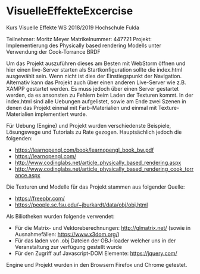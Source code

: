 # VisuelleEffekteExcercise
Kurs Visuelle Effekte WS 2018/2019 Hochschule Fulda

Teilnehmer: Moritz Meyer
Matrikelnummer: 447721 
Projekt: Implementierung des Physically based rendering Modells unter Verwendung der Cook-Torrance BRDF

Um das Projekt auszuführen dieses am Besten mit WebStorm öffnen und hier einen live-Server starten als Startkonfiguration sollte die index.html ausgewählt sein. Wenn nicht ist dies der Einstiegspunkt der Navigation. Alternativ kann das Projekt auch über einen anderen Live-Server wie z.B. XAMPP gestartet werden. Es muss jedoch über einen Server gestartet werden, da es ansonsten zu Fehlern beim Laden der Texturen kommt.
In der index.html sind alle Uebungen aufgelistet, sowie am Ende zwei Szenen in denen das Projekt einmal mit Farb-Materialien und einmal mit Texture-Materialien implementiert wurde.

Für Uebung (Engine) und Projekt wurden verschiedenste Beispiele, Lösungswege und Tutorials zu Rate gezogen. Hauptsächlich jedoch die folgenden:
- https://learnopengl.com/book/learnopengl_book_bw.pdf
- https://learnopengl.com/
- http://www.codinglabs.net/article_physically_based_rendering.aspx
- http://www.codinglabs.net/article_physically_based_rendering_cook_torrance.aspx

Die Texturen und Modelle für das Projekt stammen aus folgender Quelle:
- https://freepbr.com/
- https://people.sc.fsu.edu/~jburkardt/data/obj/obj.html

Als Biliotheken wurden folgende verwendet:
- Für die Matrix- und Vektoreberechnungen: http://glmatrix.net/ (sowie in Ausnahmefällen: https://www.x3dom.org/)
- Für das laden von .obj Dateien der OBJ-loader welcher uns in der Veranstaltung zur verfügung gestellt wurde
- Für den Zugriff auf Javascript-DOM Elemente: https://jquery.com/

Engine und Projekt wurden in den Browsern Firefox und Chrome getestet.
